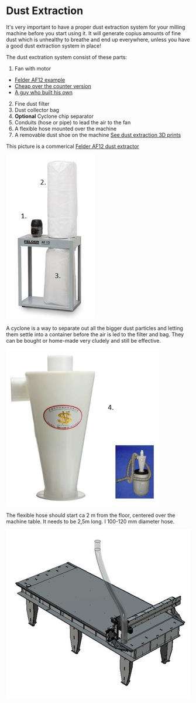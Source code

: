 # Dust Extraction

It's very important to have a proper dust extraction system for your milling machine before you start using it. It will generate copius amounts of fine dust which is unhealthy to breathe and end up everywhere, unless you have a good dust extraction system in place!

The dust exctration system consist of these parts:
1. Fan with motor 
 * [Felder AF12 example](https://www.felder-group.com/fg-en/products/dust-extractors-extraction-units/mobile-dust-extractor-with-steel-impeller-af-12--120-mm.html) 
 * [Cheap over the counter version](https://www.jula.no/catalog/verktoy-og-maskiner/el-verktoy-og-maskiner/sponsugere-og-tilbehor/sponsugere/sponsuger-232008/#tab02) 
 * [A guy who built his own](http://woodgears.ca/dust_collector/v1.html)
2. Fine dust filter
1. Dust collector bag
1. **Optional** Cyclone chip separator
1. Conduits (hose or pipe) to lead the air to the fan
1. A flexible hose mounted over the machine
1. A removable dust shoe on the machine [See dust extraction 3D prints](https://github.com/fellesverkstedet/fabricatable-machines/blob/master/humphrey-large-format-cnc/humphrey_v2/3d_prints/README.md#dust-skirt)

This picture is a commerical [Felder AF12 dust extractor](https://www.felder-group.com/fg-en/products/dust-extractors-extraction-units/mobile-dust-extractor-with-steel-impeller-af-12--120-mm.html)

![dust](img/assembly/felder_dust_extractor.JPG)

A cyclone is a way to separate out all the bigger dust particles and letting them settle into a container before the air is led to the filter and bag. They can be bought or home-made very cludely and still be effective.

![dust](img/assembly/cyclone.jpg)

The flexible hose should start ca 2 m from the floor, centered over the machine table. It needs to be 2,5m long. I 100-120 mm diameter hose.

![flexible hose](img/assembly/2.5m_hose.JPG)
